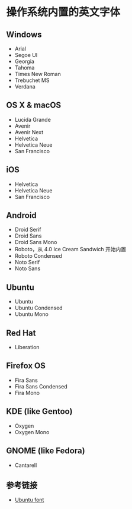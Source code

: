 # 操作系统内置的英文字体

## Windows

- Arial
- Segoe UI
- Georgia
- Tahoma
- Times New Roman
- Trebuchet MS
- Verdana

## OS X & macOS

- Lucida Grande
- Avenir
- Avenir Next
- Helvetica
- Helvetica Neue
- San Francisco

## iOS

- Helvetica
- Helvetica Neue
- San Francisco

## Android

- Droid Serif
- Droid Sans
- Droid Sans Mono
- Roboto，从 4.0 Ice Cream Sandwich 开始内置
- Roboto Condensed
- Noto Serif
- Noto Sans

## Ubuntu

- Ubuntu
- Ubuntu Condensed
- Ubuntu Mono

## Red Hat

- Liberation

## Firefox OS

- Fira Sans
- Fira Sans Condensed
- Fira Mono

## KDE (like Gentoo)

- Oxygen
- Oxygen Mono

## GNOME (like Fedora)

- Cantarell

## 参考链接

- [Ubuntu font](https://design.ubuntu.com/font/)
